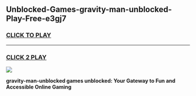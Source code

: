 
## Unblocked-Games-gravity-man-unblocked-Play-Free-e3gj7
<h3>
<a href="https://premium76.site?title=gravity-man-unblocked&ref=20M">CLICK TO PLAY</a></h3>
<hr>

<h3>
<a href="https://premium76.site?title=gravity-man-unblocked&ref=20M">CLICK 2 PLAY</a>
  
</h3>

<a href="https://premium76.site?title=gravity-man-unblocked&ref=19M"><img src="https://clearcache.store/games.png"></a>


**gravity-man-unblocked games unblocked: Your Gateway to Fun and Accessible Online Gaming**
